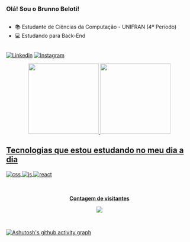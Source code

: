 ### Olá! Sou o Brunno Beloti!
##
- 📚 Estudante de Ciências da Computação - UNIFRAN (4º Período)
- 💻 Estudando para Back-End
##

[![ Linkedin ](https://img.shields.io/badge/LinkedIn-0077B5?style=for-the-badge&logo=linkedin&logoColor=white)](https://www.linkedin.com/in/brunno-beloti-433425232/)
[![ Instagram ](https://img.shields.io/badge/Instagram-E4405F?style=for-the-badge&logo=instagram&logoColor=white)](https://www.instagram.com/brunno_beloti/)

  
<div align="center">
  <a href="https://github.com/brunnobeloti">
  <img height="190em" src="https://github-readme-stats.vercel.app/api?username=brunnobeloti&show_icons=true&theme=radical&include_all_commits=true&count_private=true"/>
  <img height="190em" src="https://github-readme-stats.vercel.app/api/top-langs/?username=brunnobeloti&layout=compact&langs_count=7&theme=radical"/>
</div>

##  Tecnologias que estou estudando no meu dia a dia

<div style="display: inline_block">
  <img align="center" alt="css" src="https://img.shields.io/badge/Python-14354C?style=for-the-badge&logo=python&logoColor=white" />  
  <img align="center" alt="js" src="https://img.shields.io/badge/Java-ED8B00?style=for-the-badge&logo=java&logoColor=white" />
  <img align="center" alt="react" src="https://img.shields.io/badge/MySQL-00000F?style=for-the-badge&logo=mysql&logoColor=white" />
</div><br/>

 

<div align="center">
<br><p align="center"><b>Contagem de visitantes</b></p>  
<p align="center"><img align="center" src="https://profile-counter.glitch.me/{brunnobeloti}/count.svg" /></p>
<br>
</div>
  
[![Ashutosh's github activity graph](https://github-readme-activity-graph.cyclic.app/graph?username=brunnobeloti&bg_color=0d1117&color=ffffff&line=4f4f4f&point=ffffff&area=true&hide_border=true)](https://github.com/ashutosh00710/github-readme-activity-graph)
